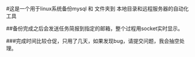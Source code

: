 #这是一个用于linux系统备份mysql 和 文件夹到 本地目录和远程服务器的自动化工具

##备份完成之后会发送任务简报到指定的邮箱，整个过程用socket实时显示。


###完成时间比较仓促，只用了几天，如果发现bug，请提交问题，我会抽空处理。